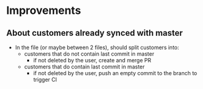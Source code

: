 # Improvements

## About customers already synced with master

- In the file (or maybe between 2 files), should split customers into:
    - customers that do not contain last commit in master
        - if not deleted by the user, create and merge PR
    - customers that do contain last commit in master
        - if not deleted by the user, push an empty commit to the branch to trigger CI
